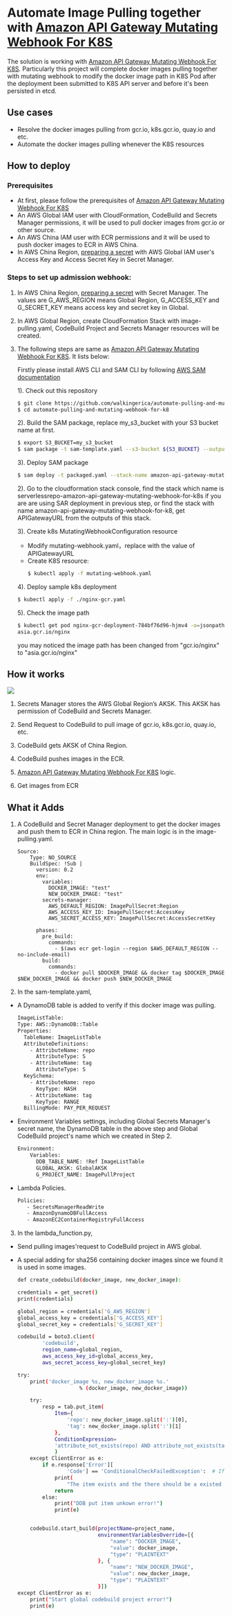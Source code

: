 # Automate Image Pulling together with [Amazon API Gateway Mutating Webhook For K8S](https://github.com/aws-samples/amazon-api-gateway-mutating-webhook-for-k8) 


The solution is working with [Amazon API Gateway Mutating Webhook For K8S](https://github.com/aws-samples/amazon-api-gateway-mutating-webhook-for-k8). Particularly this project will complete docker images pulling together with mutating webhook to modify the docker image path in K8S Pod after the deployment been submitted to K8S API server and before it's been persisted in etcd.


## Use cases

- Resolve the docker images pulling from gcr.io, k8s.gcr.io, quay.io and etc. 
- Automate the docker images pulling whenever the K8S resources  


## How to deploy
### Prerequisites
- At first, please follow the prerequisites of [Amazon API Gateway Mutating Webhook For K8S](https://github.com/aws-samples/amazon-api-gateway-mutating-webhook-for-k8)
- An AWS Global IAM user with CloudFormation, CodeBuild and Secrets Manager permissions, it will be used to pull docker images from gcr.io or other source.   
- An AWS China IAM user with ECR permissions and it will be used to push docker images to ECR in AWS China.  
- In AWS China Region, [preparing a secret](https://docs.aws.amazon.com/secretsmanager/latest/userguide/create_secret.html) with AWS Global IAM user's Access Key and Access Secret Key in Secret Manager.

### Steps to set up admission webhook:

1. In AWS China Region, [preparing a secret](https://docs.aws.amazon.com/secretsmanager/latest/userguide/create_secret.html) with Secret Manager. The values are G_AWS_REGION means Global Region, G_ACCESS_KEY and G_SECRET_KEY means access key and secret key in Global.

2. In AWS Global Region, create CloudFormation Stack with image-pulling.yaml, CodeBuild Project and Secrets Manager resources will be created.

3. The following steps are same as [Amazon API Gateway Mutating Webhook For K8S](https://github.com/aws-samples/amazon-api-gateway-mutating-webhook-for-k8). It lists below:

    Firstly please install AWS CLI and SAM CLI by following [AWS SAM documentation](https://docs.aws.amazon.com/serverless-application-model/latest/developerguide/serverless-sam-cli-install.html)
    
    1). Check out this repository 

    ```sh
    $ git clone https://github.com/walkingerica/automate-pulling-and-mutating-webhook-for-k8.git
    $ cd automate-pulling-and-mutating-webhook-for-k8
    ```

    2). Build the SAM package, replace my_s3_bucket with your S3 bucket name at first.

    ```sh
    $ export S3_BUCKET=my_s3_bucket
    $ sam package -t sam-template.yaml --s3-bucket ${S3_BUCKET} --output-template-file packaged.yaml
    ```

    3). Deploy SAM package

    ```sh
    $ sam deploy -t packaged.yaml --stack-name amazon-api-gateway-mutating-webhook-for-k8 --capabilities CAPABILITY_IAM
    ```
	2). Go to the cloudformation stack console, find the stack which name is serverlessrepo-amazon-api-gateway-mutating-webhook-for-k8s if you are are using SAR deployment in previous step, or find the stack with name amazon-api-gateway-mutating-webhook-for-k8, get APIGatewayURL from the outputs of this stack.

	3). Create k8s MutatingWebhookConfiguration resource
    - Modify mutating-webhook.yaml，replace <WEB-HOOK-URL> with the value of APIGatewayURL
    - Create K8S resource:
        ```bash
        $ kubectl apply -f mutating-webhook.yaml
        ```
	4). Deploy sample k8s deployment
    ```bash
    $ kubectl apply -f ./nginx-gcr.yaml
    ```
	5). Check the image path 
    ```bash
    $ kubectl get pod nginx-gcr-deployment-784bf76d96-hjmv4 -o=jsonpath='{.spec.containers[0].image}'
    asia.gcr.io/nginx
    ```
    you may noticed the image path has been changed from "gcr.io/nginx" to "asia.gcr.io/nginx"


## How it works
![](./images/architecture.png)

1. Secrets Manager stores the AWS Global Region’s AKSK. This AKSK has permission of CodeBuild 
and Secrets Manager.

2. Send Request to CodeBuild to pull image of gcr.io, k8s.gcr.io, quay.io, etc.

3. CodeBuild gets AKSK of China Region.

4. CodeBuild pushes images in the ECR.

5. [Amazon API Gateway Mutating Webhook For K8S](https://github.com/aws-samples/amazon-api-gateway-mutating-webhook-for-k8) logic.

6. Get images from ECR


## What it Adds

1. A CodeBuild and Secret Manager deployment to get the docker images and push them to ECR in China region. The main logic is in the image-pulling.yaml.
	```
	Source:
        Type: NO_SOURCE
        BuildSpec: !Sub |
          version: 0.2
          env:
            variables:
              DOCKER_IMAGE: "test"
              NEW_DOCKER_IMAGE: "test"
            secrets-manager:
              AWS_DEFAULT_REGION: ImagePullSecret:Region
              AWS_ACCESS_KEY_ID: ImagePullSecret:AccessKey
              AWS_SECRET_ACCESS_KEY: ImagePullSecret:AccessSecretKey

          phases:
            pre_build:
              commands:
                - $(aws ecr get-login --region $AWS_DEFAULT_REGION --no-include-email)
            build:
              commands:
                - docker pull $DOCKER_IMAGE && docker tag $DOCKER_IMAGE $NEW_DOCKER_IMAGE && docker push $NEW_DOCKER_IMAGE
    ```
2. In the sam-template.yaml, 
- A DynamoDB table is added to verify if this docker image was pulling. 

    ```sh
    ImageListTable:
    Type: AWS::DynamoDB::Table
    Properties:
      TableName: ImageListTable
      AttributeDefinitions:
        - AttributeName: repo
          AttributeType: S
        - AttributeName: tag
          AttributeType: S
      KeySchema: 
        - AttributeName: repo
          KeyType: HASH
        - AttributeName: tag
          KeyType: RANGE  
      BillingMode: PAY_PER_REQUEST
    ```
- Environment Variables settings, including Global Secrets Manager's secret name, the DynamoDB table in the above step and Global CodeBuild project's name which we created in Step 2.

    ```sh
    Environment:
        Variables:
          DDB_TABLE_NAME: !Ref ImageListTable
          GLOBAL_AKSK: GlobalAKSK
          G_PROJECT_NAME: ImagePullProject
    ```
- Lambda Policies.
    ```sh
    Policies:
       - SecretsManagerReadWrite
       - AmazonDynamoDBFullAccess
       - AmazonEC2ContainerRegistryFullAccess

    ```

 3. In the lambda_function.py,
 - Send pulling images'request to CodeBuild project in AWS global.
 - A special adding for sha256 containing docker images since we found it is used in some images. 

 	```sh
 	def create_codebuild(docker_image, new_docker_image):

    credentials = get_secret()
    print(credentials)

    global_region = credentials['G_AWS_REGION']
    global_access_key = credentials['G_ACCESS_KEY']
    global_secret_key = credentials['G_SECRET_KEY']

    codebuild = boto3.client(
            'codebuild',
            region_name=global_region,
            aws_access_key_id=global_access_key,
            aws_secret_access_key=global_secret_key)

    try:
        print('docker_image %s, new_docker_image %s.'
                        % (docker_image, new_docker_image))

        try:
            resp = tab.put_item(
                Item={
                    'repo': new_docker_image.split(':')[0],
                    'tag': new_docker_image.split(':')[1]
                },
                ConditionExpression=
                'attribute_not_exists(repo) AND attribute_not_exists(tag)'
                )
        except ClientError as e:
            if e.response['Error'][
                    'Code'] == 'ConditionalCheckFailedException':  # If the DDB item exists there will be a started build
                print(
                    "The item exists and the there should be a existed build!")
                return
            else:
                print("DDB put item unkown error!")
                print(e)


        codebuild.start_build(projectName=project_name,
                              environmentVariablesOverride=[{
                                  "name": "DOCKER_IMAGE",
                                  "value": docker_image,
                                  "type": "PLAINTEXT"
                              }, {
                                  "name": "NEW_DOCKER_IMAGE",
                                  "value": new_docker_image,
                                  "type": "PLAINTEXT"
                              }])
    except ClientError as e:
        print("Start global codebuild project error!")
        print(e)
    ```
